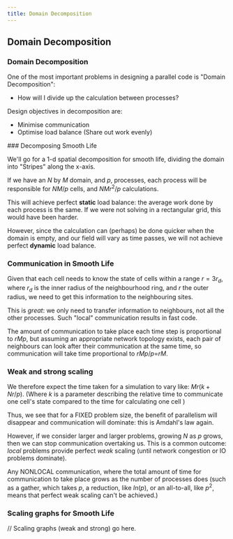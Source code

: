 ```yaml
---
title: Domain Decomposition
---
```


## Domain Decomposition

### Domain Decomposition

One of the most important problems in designing a parallel code is "Domain Decomposition":

* How will I divide up the calculation between processes?

Design objectives in decomposition are:

* Minimise communication
* Optimise load balance (Share out work evenly)

### Decomposing Smooth Life

We'll go for a 1-d spatial decomposition for smooth life, dividing the domain into
"Stripes" along the x-axis.

If we have an $N$ by $M$ domain, and $p$, processes, each process will be responsible for
$NM/p$ cells, and $NMr^2/p$ calculations.

This will achieve perfect **static** load balance: the average work done by each process
is the same. If we were not solving in a rectangular grid, this would have been harder.

However, since the calculation can (perhaps) be done quicker when the domain is empty,
and our field will vary as time passes, we will not achieve perfect **dynamic** load balance.

### Communication in Smooth Life

Given that each cell needs to know the state of cells within a range $r=3r_d$, where $r_d$ is
the inner radius of the neighbourhood ring, and $r$ the outer radius, we need to get this
information to the neighbouring sites.

This is *great*: we only need to transfer information to neighbours, not all the other processes.
Such "local" communication results in fast code.

The amount of communication to take place each time step is proportional to $rMp$, but assuming
an appropriate network topology exists, each pair of neighbours can look after their communication
at the same time, so communication will take time proportional to $rMp/p$=$rM$.

### Weak and strong scaling

We therefore expect the time taken for a simulation to vary like: $Mr(k+Nr/p)$. (Where $k$ is a 
parameter describing the relative time to communicate one cell's state compared to the time
for calculating one cell )

Thus, we see that for a FIXED problem size, the benefit of parallelism will disappear
and communication will dominate: this is Amdahl's law again.

However, if we consider larger and larger problems, growing $N$ as $p$ grows,
then we can stop communication overtaking us. This is a common outcome: *local* problems provide
perfect *weak* scaling (until network congestion or IO problems dominate).

Any NONLOCAL communication, where the total amount of time for communication to take place grows
as the number of processes does (such as a gather, which takes $p$, a reduction, like $ln(p)$,
or an all-to-all, like $p^2$, means that perfect weak scaling can't be achieved.)

### Scaling graphs for Smooth Life

// Scaling graphs (weak and strong) go here.
